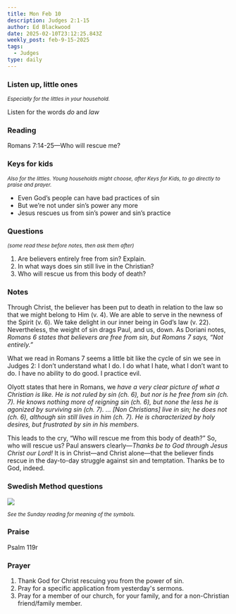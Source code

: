 ```yaml
---
title: Mon Feb 10
description: Judges 2:1-15
author: Ed Blackwood
date: 2025-02-10T23:12:25.843Z
weekly_post: feb-9-15-2025
tags:
  - Judges
type: daily
---
```

### Listen up, little ones

<div><small><i>Especially for the littles in your household.</i></small></div>

Listen for the words *do* and *law*

### Reading

Romans 7:14-25—Who will rescue me?

### Keys for kids

<div><small><i>Also for the littles. Young households might choose, after Keys for Kids, to go directly to praise and prayer.</i></small></div>

* Even God’s people can have bad practices of sin
* But we’re not under sin’s power any more
* Jesus rescues us from sin’s power and sin’s practice

### Questions

<div><small><i>(some read these before notes, then ask them after)</i></small></div>

1. Are believers entirely free from sin? Explain.
2. In what ways does sin still live in the Christian?
3. Who will rescue us from this body of death?

### Notes

Through Christ, the believer has been put to death in relation to the law so that we might belong to Him (v. 4). We are able to serve in the newness of the Spirit (v. 6). We take delight in our inner being in God’s law (v. 22). Nevertheless, the weight of sin drags Paul, and us, down. As Doriani notes, *Romans 6 states that believers are free from sin, but Romans 7 says, “Not entirely.”* 

What we read in Romans 7 seems a little bit like the cycle of sin we see in Judges 2: I don’t understand what I do. I do what I hate, what I don’t want to do. I have no ability to do good. I practice evil. 

Olyott states that here in Romans, we *have a very clear picture of what a Christian is like. He is not ruled by sin (ch. 6), but nor is he free from sin (ch. 7). He knows nothing more of reigning sin (ch. 6), but none the less he is agonized by surviving sin (ch. 7). … \[Non Christians] live in sin; he does not (ch. 6), although sin still lives in him (ch. 7). He is characterized by holy desires, but frustrated by sin in his members*.

This leads to the cry, “Who will rescue me from this body of death?” So, who will rescue us? Paul answers clearly—*Thanks be to God through Jesus Christ our Lord!* It is in Christ—and Christ alone—that the believer finds rescue in the day-to-day struggle against sin and temptation. Thanks be to God, indeed.

### Swedish Method questions

![](/static/img/family_worship_study_ed-swedish_questions.png)

<div><small><i>See the Sunday reading for meaning of the symbols.</i></small></div>

### Praise

P﻿salm 119r

### Prayer

1. Thank God for Christ rescuing you from the power of sin.
2. Pray for a specific application from yesterday's sermons.
3. Pray for a member of our church, for your family, and for a non-Christian friend/family member.